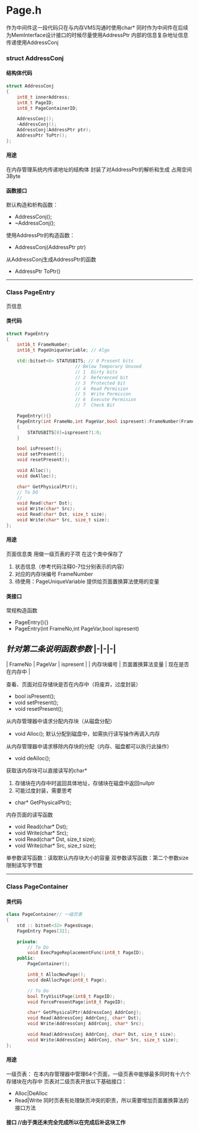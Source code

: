 <!---
#   Copyright (C) 2024  All rights reserved.
#
#   Author        : OceanEyeFF
#   Email         : fdch00@163.com
#   File Name     : Page.md
#   Last Modified : 2024-10-23 20:55
#   Describe      : 
#
--->

Page.h
====

作为中间件这一段代码只在与内存VMS沟通时使用char*
同时作为中间件在后续为MemInterface设计接口的时候尽量使用AddressPtr
内部的信息复杂地址信息传递使用AddressConj

### struct AddressConj

#### 结构体代码

```c++
struct AddressConj
{
	int8_t innerAddress;
	int8_t PageID;
	int8_t PageContainerID;

	AddressConj();
	~AddressConj();
	AddressConj(AddressPtr ptr);
	AddressPtr ToPtr();
};
```

#### 用途

在内存管理系统内传递地址的结构体
封装了对AddressPtr的解析和生成
占用空间3Byte

#### 函数接口

默认构造和析构函数：
* AddressConj();
* ~AddressConj();

使用AddressPtr的构造函数：
* AddressConj(AddressPtr ptr)

从AddressConj生成AddressPtr的函数
* AddressPtr ToPtr()

------

### Class PageEntry

页信息

#### 类代码

```C++
struct PageEntry
{
	int16_t FrameNumber;
	int16_t PageUniqueVariable; // Algo

	std::bitset<8> STATUSBITS; // 0	Present bits
						  // Below Temporary Unused
						  // 1	Dirty bits
						  // 2	Referenced bit
						  // 3	Protected bit
						  // 4	Read Permision
						  // 5	Write Permision
						  // 6	Execute Permision
						  // 7	Check Bit

	PageEntry(){}
	PageEntry(int FrameNo,int PageVar,bool ispresent):FrameNumber(FrameNo),PageUniqueVariable(PageVar)
	{
		STATUSBITS[0]=ispresent?1:0;
	}

	bool isPresent();
	void setPresent();
	void resetPresent();

	void Alloc();
	void deAlloc();

	char* GetPhysicalPtr();
	// To DO
	//
	void Read(char* Dst);
	void Write(char* Src);
	void Read(char* Dst, size_t size);
	void Write(char* Src, size_t size);
};
```

#### 用途

页面信息类
用做一级页表的子项
在这个类中保存了
1. 状态信息（参考代码注释0-7位分别表示的内容）
2. 对应的内存块编号 FrameNumber
3. 待使用：PageUniqueVariable 提供给页面置换算法使用的变量

#### 类接口

常规构造函数
* PageEntry(){}
* PageEntry(int FrameNo,int PageVar,bool ispresent)

*针对第二条说明函数参数*
|-|-|-|
-----
| FrameNo | PageVar | ispresent |
| 内存块编号 | 页面置换算法变量 | 现在是否在内存中 |


查看、页面对应存储块是否在内存中（将废弃，过度封装）

* bool isPresent();
* void setPresent();
* void resetPresent();


从内存管理器中请求分配内存块（从磁盘分配）
* void Alloc();
默认分配到磁盘中，如需执行读写操作再调入内存


从内存管理器中请求移除内存块的分配（内存、磁盘都可以执行此操作）
* void deAlloc();


获取该内存块可以直接读写的char*
1. 存储块在内存中时返回具体地址，存储块在磁盘中返回nullptr
2. 可能过度封装，需要思考

* char* GetPhysicalPtr();


内存页面的读写函数
* void Read(char* Dst);
* void Write(char* Src);
* void Read(char* Dst, size_t size);
* void Write(char* Src, size_t size);

单参数读写函数：读取默认内存块大小的容量
双参数读写函数：第二个参数size限制读写字节数

----

### Class PageContainer

#### 类代码

```c++
class PageContainer// 一级页表
{
	std :: bitset<32> PagesUsage;
	PageEntry Pages[32];

	private:
		// To Do
		void ExecPageReplacementFunc(int8_t PageID);
	public:
		PageContainer();

		int8_t AllocNewPage();
		void deAllocPage(int8_t Page);

		// To Do
		bool TryVisitPage(int8_t PageID);
		void ForcePresentPage(int8_t PageID);

		char* GetPhysicalPtr(AddressConj AddrConj);
		void Read(AddressConj AddrConj, char* Dst);
		void Write(AddressConj AddrConj, char* Src);

		void Read(AddressConj AddrConj, char* Dst, size_t size);
		void Write(AddressConj AddrConj, char* Src, size_t size);
};

```

#### 用途

一级页表：
在本内存管理器中管理64个页面，一级页表中能够最多同时有十六个存储块在内存中
页表对二级页表开放以下基础接口：
* Alloc|DeAlloc
* Read|Write
同时页表有处理缺页冲突的职责，所以需要增加页面置换算法的接口方法

#### 接口 //由于类还未完全完成所以在完成后补这块工作
